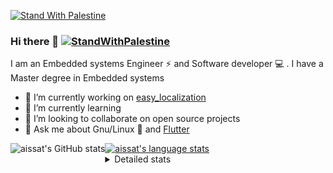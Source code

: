 [![Stand With Palestine](https://raw.githubusercontent.com/TheBSD/StandWithPalestine/main/banner-no-action.svg)](https://thebsd.github.io/StandWithPalestine)
### Hi there 👋   [![StandWithPalestine](https://raw.githubusercontent.com/TheBSD/StandWithPalestine/main/badges/StandWithPalestine.svg)](https://github.com/TheBSD/StandWithPalestine/blob/main/docs/README.md)

I am an Embedded systems Engineer ⚡️ and Software developer 💻 . I have a Master degree in Embedded systems
- 🔭 I’m currently working on [easy_localization](https://pub.dev/packages/easy_localization)
- 🌱 I’m currently learning 
- 👯 I’m looking to collaborate on open source projects
- 💬 Ask me about  Gnu/Linux 🐧 and [Flutter](https://flutter.dev) 

<a href="https://profile-summary-for-github.com/user/aissat">
  <img align="left" height="170px" src="https://github-readme-stats.vercel.app/api?username=aissat&show_icons=true&line_height=27&count_private=true&include_all_commits=true" alt="aissat's GitHub stats"/>
  <img src="https://github-readme-stats.vercel.app/api/top-langs/?username=aissat&hide_langs_below=5&layout=compact" alt="aissat's language stats"/>
</a>

<details>
<summary>Detailed stats</summary>
 

### 🧐 Waka Stats

<!--START_SECTION:waka-->
![Code Time](http://img.shields.io/badge/Code%20Time-6%2C276%20hrs%2052%20mins-blue)

![Profile Views](http://img.shields.io/badge/Profile%20Views-0-blue)

![Lines of code](https://img.shields.io/badge/From%20Hello%20World%20I%27ve%20Written-2.1%20million%20lines%20of%20code-blue)

**🐱 My GitHub Data** 

> 📦 121.6 kB Used in GitHub's Storage 
 > 
> 🏆 213 Contributions in the Year 2024
 > 
> 💼 Opted to Hire
 > 
> 📜 171 Public Repositories 
 > 
> 🔑 30 Private Repositories 
 > 
**I'm a Night 🦉** 

```text
🌞 Morning                593 commits         ██░░░░░░░░░░░░░░░░░░░░░░░   07.83 % 
🌆 Daytime                1303 commits        ████░░░░░░░░░░░░░░░░░░░░░   17.21 % 
🌃 Evening                3169 commits        ██████████░░░░░░░░░░░░░░░   41.86 % 
🌙 Night                  2505 commits        ████████░░░░░░░░░░░░░░░░░   33.09 % 
```
📅 **I'm Most Productive on Thursday** 

```text
Monday                   680 commits         ██░░░░░░░░░░░░░░░░░░░░░░░   08.98 % 
Tuesday                  1183 commits        ████░░░░░░░░░░░░░░░░░░░░░   15.63 % 
Wednesday                904 commits         ███░░░░░░░░░░░░░░░░░░░░░░   11.94 % 
Thursday                 1532 commits        █████░░░░░░░░░░░░░░░░░░░░   20.24 % 
Friday                   1316 commits        ████░░░░░░░░░░░░░░░░░░░░░   17.38 % 
Saturday                 1239 commits        ████░░░░░░░░░░░░░░░░░░░░░   16.37 % 
Sunday                   716 commits         ██░░░░░░░░░░░░░░░░░░░░░░░   09.46 % 
```


📊 **This Week I Spent My Time On** 

```text
🕑︎ Time Zone: Africa/Algiers

💬 Programming Languages: 
Dart                     22 hrs 16 mins      █████████████████████░░░░   82.07 % 
Docker                   3 hrs 41 mins       ███░░░░░░░░░░░░░░░░░░░░░░   13.60 % 
YAML                     33 mins             █░░░░░░░░░░░░░░░░░░░░░░░░   02.06 % 
JSON                     18 mins             ░░░░░░░░░░░░░░░░░░░░░░░░░   01.11 % 
TSConfig                 11 mins             ░░░░░░░░░░░░░░░░░░░░░░░░░   00.72 % 

🔥 Editors: 
VS Code                  26 hrs 57 mins      █████████████████████████   99.34 % 
Cursor                   10 mins             ░░░░░░░░░░░░░░░░░░░░░░░░░   00.66 % 

💻 Operating System: 
Linux                    27 hrs 8 mins       █████████████████████████   100.00 % 
```

**I Mostly Code in Dart** 

```text
Dart                     31 repos            ████████░░░░░░░░░░░░░░░░░   30.39 % 
TypeScript               10 repos            ██░░░░░░░░░░░░░░░░░░░░░░░   09.80 % 
JavaScript               6 repos             █░░░░░░░░░░░░░░░░░░░░░░░░   05.88 % 
Dockerfile               4 repos             █░░░░░░░░░░░░░░░░░░░░░░░░   03.92 % 
Rust                     3 repos             █░░░░░░░░░░░░░░░░░░░░░░░░   02.94 % 
```



**Timeline**

![Lines of Code chart](https://raw.githubusercontent.com/aissat/aissat/master/assets/bar_graph.png)


 Last Updated on 08/09/2024 01:13:57 UTC
<!--END_SECTION:waka-->

</details>
